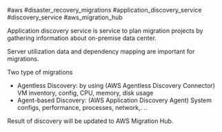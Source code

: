 #aws #disaster_recovery_migrations #application_discovery_service #discovery_service #aws_migration_hub

Application discovery service is service to plan migration projects by gathering information about on-premise data center.

Server utilization data and dependency mapping are important for migrations.

Two type of migrations
- Agentless Discovery: by using (AWS Agentless Discovery Connector)
  VM inventory, config, CPU, memory, disk usage
- Agent-based Discovery: (AWS Application Discovery Agent)
  System configs, performance, processes, network,. ..

Result of discovery will be updated to AWS Migration Hub.



